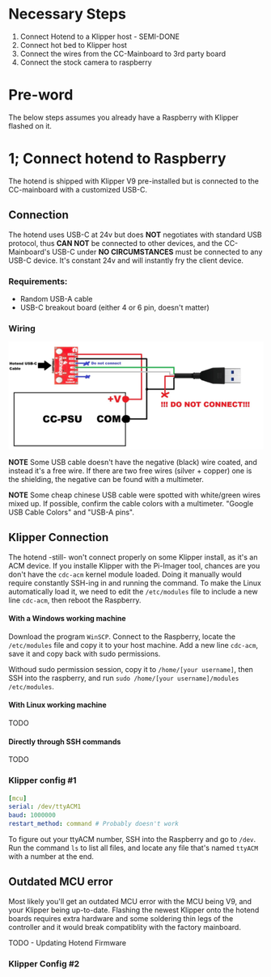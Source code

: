 # Necessary Steps
1. Connect Hotend to a Klipper host - SEMI-DONE
2. Connect hot bed to Klipper host
3. Connect the wires from the CC-Mainboard to 3rd party board
4. Connect the stock camera to raspberry

# Pre-word

The below steps assumes you already have a Raspberry with Klipper flashed on it.

# 1; Connect hotend to Raspberry

The hotend is shipped with Klipper V9 pre-installed but is connected to the CC-mainboard with a customized USB-C.

## Connection

The hotend uses USB-C at 24v but does **NOT** negotiates with standard USB protocol, thus **CAN NOT** be connected to other devices, and the CC-Mainboard's USB-C under **NO CIRCUMSTANCES** must be connected to any USB-C device. It's constant 24v and will instantly fry the client device.

### Requirements:

- Random USB-A cable
- USB-C breakout board (either 4 or 6 pin, doesn't matter)

### Wiring

![img](../assets/HotendUsbAdapterWiring.jpg)

**NOTE**
Some USB cable doesn't have the negative (black) wire coated, and instead it's a free wire. If there are two free wires (silver + copper) one is the shielding, the negative can be found with a multimeter.

**NOTE**
Some cheap chinese USB cable were spotted with white/green wires mixed up. If possible, confirm the cable colors with a multimeter. "Google USB Cable Colors" and "USB-A pins".

## Klipper Connection

The hotend -still- won't connect properly on some Klipper install, as it's an ACM device. If you installe Klipper with the Pi-Imager tool, chances are you don't have the `cdc-acm` kernel module loaded. Doing it manually would require constantly SSH-ing in and running the command. To make the Linux automatically load it, we need to edit the `/etc/modules` file to include a new line `cdc-acm`, then reboot the Raspberry.

#### With a Windows working machine

Download the program `WinSCP`. Connect to the Raspberry, locate the `/etc/modules` file and copy it to your host machine. Add a new line `cdc-acm`, save it and copy back with sudo permissions.

Withoud sudo permission session, copy it to `/home/[your username]`, then SSH into the raspberry, and run `sudo /home/[your username]/modules /etc/modules`.

#### With Linux working machine

TODO

#### Directly through SSH commands

TODO

### Klipper config #1

```yaml
[mcu]
serial: /dev/ttyACM1
baud: 1000000
restart_method: command # Probably doesn't work
```

To figure out your ttyACM number, SSH into the Raspberry and go to `/dev`. Run the command `ls` to list all files, and locate any file that's named `ttyACM` with a number at the end.

## Outdated MCU error

Most likely you'll get an outdated MCU error with the MCU being V9, and your Klipper being up-to-date. Flashing the newest Klipper onto the hotend boards requires extra hardware and some soldering thin legs of the controller and it would break compatiblity with the factory mainboard.

TODO - Updating Hotend Firmware

### Klipper Config #2